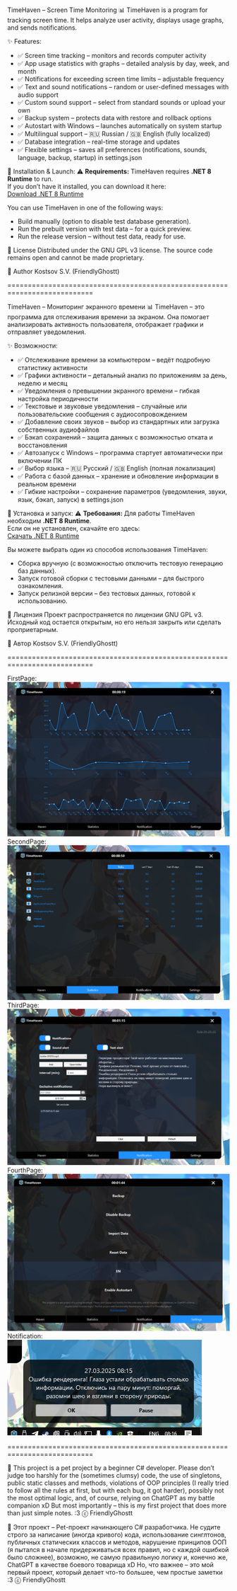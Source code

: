 TimeHaven – Screen Time Monitoring
📊 TimeHaven is a program for tracking screen time. It helps analyze user activity, displays usage graphs, and sends notifications.

✨ Features:
- ✅ Screen time tracking – monitors and records computer activity
- ✅ App usage statistics with graphs – detailed analysis by day, week, and month
- ✅ Notifications for exceeding screen time limits – adjustable frequency
- ✅ Text and sound notifications – random or user-defined messages with audio support
- ✅ Custom sound support – select from standard sounds or upload your own
- ✅ Backup system – protects data with restore and rollback options
- ✅ Autostart with Windows – launches automatically on system startup
- ✅ Multilingual support – 🇷🇺 Russian / 🇬🇧 English (fully localized)
- ✅ Database integration – real-time storage and updates
- ✅ Flexible settings – saves all preferences (notifications, sounds, language, backup, startup) in settings.json

🚀 Installation & Launch:
⚠️ **Requirements:** TimeHaven requires **.NET 8 Runtime** to run.  
If you don’t have it installed, you can download it here:  
[Download .NET 8 Runtime](https://dotnet.microsoft.com/en-us/download/dotnet/8.0)

You can use TimeHaven in one of the following ways:

* Build manually (option to disable test database generation).
* Run the prebuilt version with test data – for a quick preview.
* Run the release version – without test data, ready for use.

📜 License
Distributed under the GNU GPL v3 license. The source code remains open and cannot be made proprietary.

👤 Author
Kostsov S.V. (FriendlyGhostt)


===========================================================================

TimeHaven – Мониторинг экранного времени
📊 TimeHaven – это программа для отслеживания времени за экраном. Она помогает анализировать активность пользователя, отображает графики и отправляет уведомления.

✨ Возможности:
- ✅ Отслеживание времени за компьютером – ведёт подробную статистику активности
- ✅ Графики активности – детальный анализ по приложениям за день, неделю и месяц
- ✅ Уведомления о превышении экранного времени – гибкая настройка периодичности
- ✅ Текстовые и звуковые уведомления – случайные или пользовательские сообщения с аудиосопровождением
- ✅ Добавление своих звуков – выбор из стандартных или загрузка собственных аудиофайлов
- ✅ Бэкап сохранений – защита данных с возможностью отката и восстановления
- ✅ Автозапуск с Windows – программа стартует автоматически при включении ПК
- ✅ Выбор языка – 🇷🇺 Русский / 🇬🇧 English (полная локализация)
- ✅ Работа с базой данных – хранение и обновление информации в реальном времени
- ✅ Гибкие настройки – сохранение параметров (уведомления, звуки, язык, бэкап, запуск) в settings.json

🚀 Установка и запуск:
⚠️ **Требования:** Для работы TimeHaven необходим **.NET 8 Runtime**.  
Если он не установлен, скачайте его здесь:  
[Скачать .NET 8 Runtime](https://dotnet.microsoft.com/en-us/download/dotnet/8.0)

Вы можете выбрать один из способов использования TimeHaven:

* Сборка вручную (с возможностью отключить тестовую генерацию баз данных).
* Запуск готовой сборки с тестовыми данными – для быстрого ознакомления.
* Запуск релизной версии – без тестовых данных, готовой к использованию.

📜 Лицензия
Проект распространяется по лицензии GNU GPL v3. Исходный код остается открытым, но его нельзя закрыть или сделать проприетарным.

👤 Автор
Kostsov S.V. (FriendlyGhostt)


===========================================================================

FirstPage:
![FirstPage TimeHaven](screenshots/timehaven1.png)
SecondPage:
![SecondPage TimeHaven](screenshots/timehaven2.png)
ThirdPage:
![ThirdPage TimeHaven](screenshots/timehaven3.png)
FourthPage:
![FourthPage TimeHaven](screenshots/timehaven4.png)
Notification:
![Notification TimeHaven](screenshots/timehaven5.png)


===========================================================================


📝 This project is a pet project by a beginner C# developer.
Please don’t judge too harshly for the (sometimes clumsy) code, the use of singletons, public static classes and methods, violations of OOP principles (I really tried to follow all the rules at first, but with each bug, it got harder), possibly not the most optimal logic, and, of course, relying on ChatGPT as my battle companion xD
But most importantly – this is my first project that does more than just simple notes. :3
ⓒ FriendlyGhostt

📝 Этот проект – Pet-проект начинающего C# разработчика.
Не судите строго за написание (иногда кривого) кода, использование синглтонов, публичных статических классов и методов, нарушение принципов ООП (я пытался в начале придерживаться всех правил, но с каждой ошибкой было сложнее), возможно, не самую правильную логику и, конечно же, ChatGPT в качестве боевого товарища xD 
Но, что важнее – это мой первый проект, который делает что-то большее, чем простые заметки :3
ⓒ FriendlyGhostt